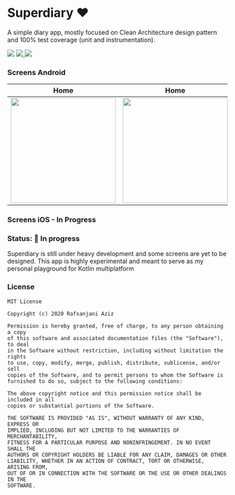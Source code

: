 # Superdiary ❤️
A simple diary app, mostly focused on Clean Architecture design pattern and 100% test coverage (unit and instrumentation).

<div align="left">
    <img src = "https://github.com/Rafsanjani/superdiary/actions/workflows/unit-test.yml/badge.svg" />
    <a href = "https://github.com/Rafsanjani/superdiary/blob/master/LICENSE">
        <img src = "https://img.shields.io/github/license/pushpalroy/jetstore" />
    </a>
    <a href = "https://twitter.com/coded_raf">
        <img src = "https://img.shields.io/twitter/url?label=follow&style=social&url=https%3A%2F%2Ftwitter.com%2Fpushpalroy" />
    </a>
</div>

### Screens Android
|                                                         Home                                                         |                                                         Home                                                         |                                                         Home                                                         |
|:--------------------------------------------------------------------------------------------------------------------:|:--------------------------------------------------------------------------------------------------------------------:|:--------------------------------------------------------------------------------------------------------------------:|
| <img src="https://github.com/Rafsanjani/superdiary/assets/9197459/78beb4e0-8cd0-4a60-bff7-77ce2e8612ab" width=240 /> | <img src="https://github.com/Rafsanjani/superdiary/assets/9197459/78beb4e0-8cd0-4a60-bff7-77ce2e8612ab" width=240 /> | <img src="https://github.com/Rafsanjani/superdiary/assets/9197459/78beb4e0-8cd0-4a60-bff7-77ce2e8612ab" width=240 /> |

### Screens iOS - In Progress

### Status: 🚧 In progress
<p>Superdiary is still under heavy development and some screens are yet to be designed. This app is highly experimental and meant to serve as my personal playground for Kotlin multiplatform </p>


### License
```
MIT License

Copyright (c) 2020 Rafsanjani Aziz

Permission is hereby granted, free of charge, to any person obtaining a copy
of this software and associated documentation files (the "Software"), to deal
in the Software without restriction, including without limitation the rights
to use, copy, modify, merge, publish, distribute, sublicense, and/or sell
copies of the Software, and to permit persons to whom the Software is
furnished to do so, subject to the following conditions:

The above copyright notice and this permission notice shall be included in all
copies or substantial portions of the Software.

THE SOFTWARE IS PROVIDED "AS IS", WITHOUT WARRANTY OF ANY KIND, EXPRESS OR
IMPLIED, INCLUDING BUT NOT LIMITED TO THE WARRANTIES OF MERCHANTABILITY,
FITNESS FOR A PARTICULAR PURPOSE AND NONINFRINGEMENT. IN NO EVENT SHALL THE
AUTHORS OR COPYRIGHT HOLDERS BE LIABLE FOR ANY CLAIM, DAMAGES OR OTHER
LIABILITY, WHETHER IN AN ACTION OF CONTRACT, TORT OR OTHERWISE, ARISING FROM,
OUT OF OR IN CONNECTION WITH THE SOFTWARE OR THE USE OR OTHER DEALINGS IN THE
SOFTWARE.
```
